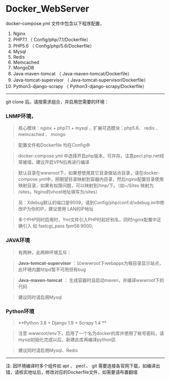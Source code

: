 # Docker_WebServer
docker-compose.yml 文件中包含以下程序配置，  

1.  Nginx   
1.  PHP7.1 （ Config/php/7.1/Dockerfile）
1.  PHP5.6 （ Config/php/5.6/Dockerfile）
1.  Mysql    
1.  Redis   
1.  Memcached   
1.  MongoDB   
1.  Java-maven-tomcat   （ Java-maven-tomcat/Dockerfile）
1.  Java-tomcat-supervisor   （ Java-tomcat-supervisor/Dockerfile）
1.  Python3-django-scrapy   （ Python3-django-scrapy/Dockerfile）

---  
git clone 后。请按需求组合，并启用您需要的环境：    

### LNMP环境，  
> 核心模块：nginx + php7.1 + mysql ，扩展可选模块：php5.6、 redis 、 memcached 、 mongo   

> 配置文件和Dockerfile 均在Config中  

>  docker-compose.yml 中选择开启php版本，可并存，注意pecl.php.net经常被墙，建议开启VPN后再进行编译

> 默认目录在wwwroot下，如果想使用其它目录做站点目录，请在docker-compose.yml中，把期望目录映射到容器内目录，然后nginx配置目录使用映射目录，如果有权限问题，可以映射到/tmp/下。（如~/Sites 映射为 /sites，Nginx的vhost地址填写为/sites）    

> 另：Xdebug默认的端口是9009，请到Config/php/conf.d/xdebug.ini中修改IP为你的IP，建议使用 LAN的IP地址  
 
>  多个PHP同时启用时，Yml文件引入PHP时起好别名，同时nginx配置中正确引入 如 fastcgi_pass   fpm56:9000; 

### JAVA环境
> 有两种，此两种环境互斥：   

> **Java-tomcat-supervisor** ：以wwwroot下webapps为根目录显示站点，此环境内置httpd暂不可用但有bug    

> **Java-maven-tomcat** ： 生成容器时自启动maven，并编译wwwroot下的代码    

> 建议同时请启用Mysql  

### Python环境  
> **Python 3.6 + Django 1.9 + Scrapy 1.4 **  

> 注意 wwwroot/env下，启用了一个名为docker的库并使用了帐号密码，请mysql初始化完成以后，新建此库再编译python区    

> 建议同时请启用Mysql、Redis  
---  

注: 因环境编译时多个组件如 apt 、 pecl 、 git 需要连接各官网下载，如编译出错，请核实地址后，修改对应的Dockerfile文件，如需要请布置翻墙
